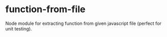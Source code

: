 # function-from-file
Node module for extracting function from given javascript file (perfect for unit testing).
